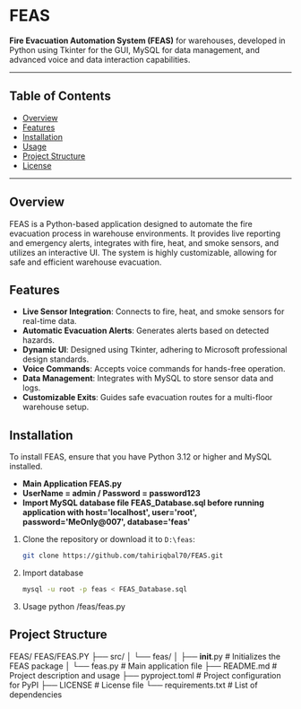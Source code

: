 # FEAS

**Fire Evacuation Automation System (FEAS)** for warehouses, developed in Python using Tkinter for the GUI, MySQL for data management, and advanced voice and data interaction capabilities.

---

## Table of Contents

- [Overview](#overview)
- [Features](#features)
- [Installation](#installation)
- [Usage](#usage)
- [Project Structure](#project-structure)
- [License](#license)

---

## Overview

FEAS is a Python-based application designed to automate the fire evacuation process in warehouse environments. It provides live reporting and emergency alerts, integrates with fire, heat, and smoke sensors, and utilizes an interactive UI. The system is highly customizable, allowing for safe and efficient warehouse evacuation.

## Features

- **Live Sensor Integration**: Connects to fire, heat, and smoke sensors for real-time data.
- **Automatic Evacuation Alerts**: Generates alerts based on detected hazards.
- **Dynamic UI**: Designed using Tkinter, adhering to Microsoft professional design standards.
- **Voice Commands**: Accepts voice commands for hands-free operation.
- **Data Management**: Integrates with MySQL to store sensor data and logs.
- **Customizable Exits**: Guides safe evacuation routes for a multi-floor warehouse setup.

## Installation

To install FEAS, ensure that you have Python 3.12 or higher and MySQL installed.

- **Main Application  FEAS.py**
- **UserName = admin / Password = password123** 
- **Import MySQL database file FEAS_Database.sql before running application with host='localhost', user='root', password='MeOnly@007', database='feas'**
1. Clone the repository or download it to `D:\feas`:
   ```bash
   git clone https://github.com/tahiriqbal70/FEAS.git
2. Import database 
   ```bash
   mysql -u root -p feas < FEAS_Database.sql
3. Usage
   python /feas/feas.py

## Project Structure
FEAS/
FEAS/FEAS.PY
├── src/
│   └── feas/
│       ├── __init__.py          # Initializes the FEAS package
│       └── feas.py              # Main application file
├── README.md                    # Project description and usage
├── pyproject.toml               # Project configuration for PyPI
├── LICENSE                      # License file
└── requirements.txt             # List of dependencies

